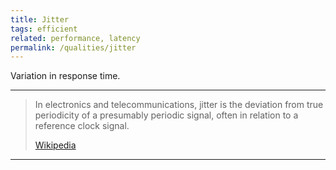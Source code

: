 ```yaml
---
title: Jitter
tags: efficient
related: performance, latency
permalink: /qualities/jitter
---
```


Variation in response time.

<hr>

>In electronics and telecommunications, jitter is the deviation from true periodicity of a presumably periodic signal, often in relation to a reference clock signal.
>
>[Wikipedia](https://en.wikipedia.org/wiki/Jitter)

<hr>

